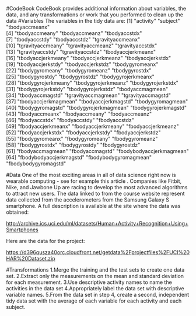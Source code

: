 #CodeBook
CodeBook provides additional information about variables, the data, and any transformations or work that you performed to clean up the data
#Variables
The variables in the tidy data are:
[1] "activity"                "subject"                 "tbodyaccmeanx"          
 [4] "tbodyaccmeany"           "tbodyaccmeanz"           "tbodyaccstdx"           
 [7] "tbodyaccstdy"            "tbodyaccstdz"            "tgravityaccmeanx"       
[10] "tgravityaccmeany"        "tgravityaccmeanz"        "tgravityaccstdx"        
[13] "tgravityaccstdy"         "tgravityaccstdz"         "tbodyaccjerkmeanx"      
[16] "tbodyaccjerkmeany"       "tbodyaccjerkmeanz"       "tbodyaccjerkstdx"       
[19] "tbodyaccjerkstdy"        "tbodyaccjerkstdz"        "tbodygyromeanx"         
[22] "tbodygyromeany"          "tbodygyromeanz"          "tbodygyrostdx"          
[25] "tbodygyrostdy"           "tbodygyrostdz"           "tbodygyrojerkmeanx"     
[28] "tbodygyrojerkmeany"      "tbodygyrojerkmeanz"      "tbodygyrojerkstdx"      
[31] "tbodygyrojerkstdy"       "tbodygyrojerkstdz"       "tbodyaccmagmean"        
[34] "tbodyaccmagstd"          "tgravityaccmagmean"      "tgravityaccmagstd"      
[37] "tbodyaccjerkmagmean"     "tbodyaccjerkmagstd"      "tbodygyromagmean"       
[40] "tbodygyromagstd"         "tbodygyrojerkmagmean"    "tbodygyrojerkmagstd"    
[43] "fbodyaccmeanx"           "fbodyaccmeany"           "fbodyaccmeanz"          
[46] "fbodyaccstdx"            "fbodyaccstdy"            "fbodyaccstdz"           
[49] "fbodyaccjerkmeanx"       "fbodyaccjerkmeany"       "fbodyaccjerkmeanz"      
[52] "fbodyaccjerkstdx"        "fbodyaccjerkstdy"        "fbodyaccjerkstdz"       
[55] "fbodygyromeanx"          "fbodygyromeany"          "fbodygyromeanz"         
[58] "fbodygyrostdx"           "fbodygyrostdy"           "fbodygyrostdz"          
[61] "fbodyaccmagmean"         "fbodyaccmagstd"          "fbodybodyaccjerkmagmean"                                                 [64] "fbodybodyaccjerkmagstd"  "fbodybodygyromagmean"    "fbodybodygyromagstd" 

#Data
One of the most exciting areas in all of data science right now is wearable computing - see for example this article . Companies like Fitbit, Nike, and Jawbone Up are racing to develop the most advanced algorithms to attract new users. The data linked to from the course website represent data collected from the accelerometers from the Samsung Galaxy S smartphone. A full description is available at the site where the data was obtained:

http://archive.ics.uci.edu/ml/datasets/Human+Activity+Recognition+Using+Smartphones

Here are the data for the project:

https://d396qusza40orc.cloudfront.net/getdata%2Fprojectfiles%2FUCI%20HAR%20Dataset.zip

#Transformations
1.Merge the training and the test sets to create one data set.
2.Extract only the measurements on the mean and standard deviation for each measurement.
3.Use descriptive activity names to name the activities in the data set 
4.Appropriately label the data set with descriptive variable names. 
5.From the data set in step 4, create a second, independent tidy data set with the average of each variable for each activity and each subject.
